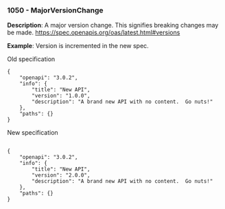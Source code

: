 ### 1050 - MajorVersionChange

**Description**: A major version change. This signifies breaking changes may be made.  https://spec.openapis.org/oas/latest.html#versions

**Example**: Version is incremented in the new spec.

Old specification
```json5
{
    "openapi": "3.0.2",
    "info": {
        "title": "New API",
        "version": "1.0.0",
        "description": "A brand new API with no content.  Go nuts!"
    },
    "paths": {}
}
```

New specification
```json5

{
    "openapi": "3.0.2",
    "info": {
        "title": "New API",
        "version": "2.0.0",
        "description": "A brand new API with no content.  Go nuts!"
    },
    "paths": {}
}
```
